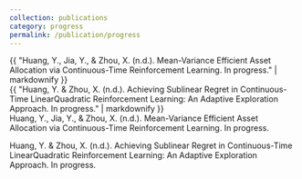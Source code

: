 ```yaml
---
collection: publications
category: progress
permalink: /publication/progress
---
```

<div>
  {{ "Huang, Y., Jia, Y., & Zhou, X. (n.d.). Mean-Variance Efficient Asset Allocation via Continuous-Time Reinforcement Learning. In progress." | markdownify }}
</div>

<div>
  {{ "Huang, Y. & Zhou, X. (n.d.). Achieving Sublinear Regret in Continuous-Time LinearQuadratic Reinforcement Learning: An Adaptive Exploration Approach. In progress." | markdownify }}
</div>
Huang, Y., Jia, Y., & Zhou, X. (n.d.). Mean-Variance Efficient Asset Allocation via Continuous-Time Reinforcement Learning. In progress.

Huang, Y. & Zhou, X. (n.d.). Achieving Sublinear Regret in Continuous-Time LinearQuadratic Reinforcement Learning: An Adaptive Exploration Approach. In progress.
